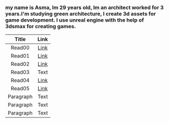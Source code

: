 ### my name is Asma, Im 29 years old, Im an architect worked for 3 years.I'm studying green architecture, I create 3d assets for game development. I use unreal engine with the help of 3dsmax for creating games.

| Title      | Link |
| :-----------: | :-----------: |
| Read00      | [Link](https://asmabatttikhi.github.io/Reading-Notes/Read01)       |
| Read01      | [Link](https://asmabatttikhi.github.io/Reading-Notes/Read02)       |
| Read02      | [Link](https://asmabatttikhi.github.io/Reading-Notes/Read03)       |
| Read03      | Text        |
| Read04      | [Link](https://asmabatttikhi.github.io/Reading-Notes/Read05)       |
| Read05      | [Link](https://asmabatttikhi.github.io/Reading-Notes/Read05)       |
| Paragraph   | Text        |
| Paragraph   | Text        |
| Paragraph   | Text        |